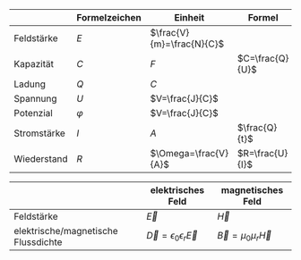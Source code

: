 |             | Formelzeichen | Einheit                   | Formel          |
| ----------- | ------------- | ------------------------- | --------------- |
| Feldstärke  | $E$           | $\frac{V}{m}=\frac{N}{C}$ |                 |
| Kapazität   | $C$           | $F$                       | $C=\frac{Q}{U}$ |
| Ladung      | $Q$           | $C$                       |                 |
| Spannung    | $U$           | $V=\frac{J}{C}$           |                 |
| Potenzial   | $\varphi$     | $V=\frac{J}{C}$           |                 |
| Stromstärke | $I$           | $A$                       | $\frac{Q}{t}$   |
| Wiederstand | $R$           | $\Omega=\frac{V}{A}$      | $R=\frac{U}{I}$ |

|                                     | elektrisches Feld                     | magnetisches Feld           |
| ----------------------------------- | ------------------------------------- | --------------------------- |
| Feldstärke                          | $\vec{E}$                             | $\vec{H}$                   |
| elektrische/magnetische Flussdichte | $\vec{D}=\epsilon_0\epsilon_r\vec{E}$ | $\vec{B}=\mu_0\mu_r\vec{H}$ |
